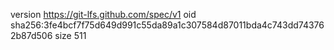 version https://git-lfs.github.com/spec/v1
oid sha256:3fe4bcf7f75d649d991c55da89a1c307584d87011bda4c743dd743762b87d506
size 511
